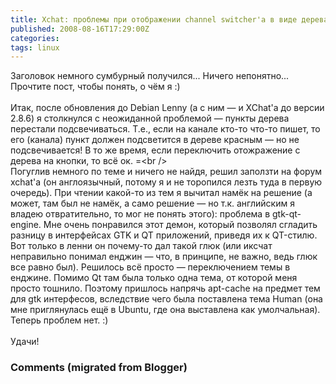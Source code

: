 ```yaml
---
title: Xchat: проблемы при отображении channel switcher'а в виде дерева
published: 2008-08-16T17:29:00Z
categories: 
tags: linux
---
```


Заголовок немного сумбурный получился... Ничего непонятно... Прочтите пост, чтобы понять, о чём я :)<br /><a name='more'></a><br />Итак, после обновления до Debian Lenny (а с ним &mdash; и XChat'а до версии 2.8.6) я столкнулся с неожиданной проблемой &mdash; пункты дерева перестали подсвечиваться. Т.е., если на канале кто-то что-то пишет, то его (канала) пункт должен подсветится в дереве красным &mdash; но не подсвечивается! В то же время, если переключить отожражение с дерева на кнопки, то всё ок. =\<br /><br />Погуглив немного по теме и ничего не найдя, решил заползти на форум xchat'а (он англоязычный, потому я и не торопился лезть туда в первую очередь). При чтении какой-то из тем я вычитал намёк на решение (а может, там был не намёк, а само решение &mdash; но т.к. английским я владею отвратительно, то мог не понять этого): проблема в gtk-qt-engine. Мне очень понравился этот демон, который позволял сгладить разницу в интерфейсах GTK и QT приложений, приведя их к QT-стилю. Вот только в ленни он почему-то дал такой глюк (или иксчат неправильно понимал енджин &mdash; что, в принципе, не важно, ведь глюк все равно был). Решилось всё просто &mdash; переключением темы в енджине. Помимо Qt там была только одна тема, от которой меня просто тошнило. Поэтому пришлось напрячь apt-cache на предмет тем для gtk интерфесов, вследствие чего была поставлена тема Human (она мне приглянулась ещё в Ubuntu, где она выставлена как умолчальная). Теперь проблем нет. :)<br /><br />Удачи!

<h3 id='hakyll-convert-comments-title'>Comments (migrated from Blogger)</h3>


